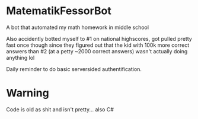 # MatematikFessorBot
A bot that automated my math homework in middle school

Also accidently botted myself to #1 on national highscores, got pulled pretty fast once though since they figured out that the kid with 100k more correct answers than #2 (at a petty ~2000 correct answers) wasn't actually doing anything lol

Daily reminder to do basic serversided authentification.


# Warning
Code is old as shit and isn't pretty... also C#
